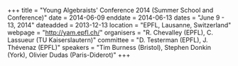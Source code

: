 +++
title = "Young Algebraists' Conference 2014 (Summer School and Conference)"
date = 2014-06-09
enddate = 2014-06-13
dates = "June 9 - 13, 2014"
dateadded = 2013-12-13
location = "EPFL, Lausanne, Switzerland"
webpage = "http://yam.epfl.ch/"
organisers = "R. Chevalley (EPFL), C. Lassueur (TU Kaiserslautern)"
committee = "D. Testerman (EPFL), J. Thévenaz (EPFL)"
speakers = "Tim Burness (Bristol), Stephen Donkin (York), Olivier Dudas (Paris-Diderot)"
+++
